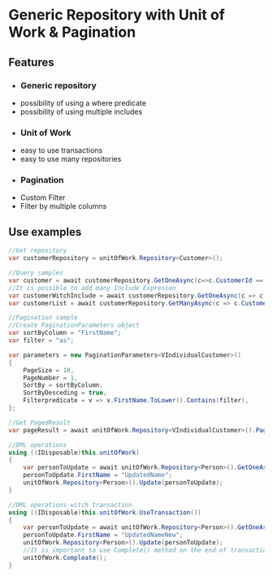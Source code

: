 # Generic Repository with Unit of Work & Pagination

## Features
- ### Generic repository
- possibility of using a where predicate
- possibility of using multiple includes
- ### Unit of Work
- easy to use transactions
- easy to use many repositories
- ### Pagination 
- Custom Filter
- Filter by multiple columns

## Use examples
```cs
//Get repository
var customerRepository = unitOfWork.Repository<Customer>();

//Query samples
var customer = await customerRepository.GetOneAsync(c=>c.CustomerId == 1);
//It is possible to add many Include Expresion
var customerWitchInclude = await customerRepository.GetOneAsync(c => c.CustomerId == 1, c=>c.Store);
var customerList = await customerRepository.GetManyAsync(c => c.CustomerId <= 10);

//Pagination sample 
//Create PaginationParameters object
var sortByColumn = "FirstName";
var filter = "as";

var parameters = new PaginationParameters<VIndividualCustomer>()
{
    PageSize = 10,
    PageNumber = 1,
    SortBy = sortByColumn,
    SortByDesceding = true,
    Filterpredicate = v => v.FirstName.ToLower().Contains(filter),
};

//Get PagedResult 
var pageResult = await unitOfWork.Repository<VIndividualCustomer>().Pagination(parameters);

//DML operations 
using ((IDisposable)this.unitOfWork)
{
    var personToUpdate = await unitOfWork.Repository<Person>().GetOneAsync(p => p.BusinessEntityId == 1);
    personToUpdate.FirstName = "UpdatedName";
    unitOfWork.Repository<Person>().Update(personToUpdate);
}

//DML operations witch transaction 
using ((IDisposable)this.unitOfWork.UseTransaction())
{
    var personToUpdate = await unitOfWork.Repository<Person>().GetOneAsync(p => p.BusinessEntityId == 2);
    personToUpdate.FirstName = "UpdatedNameNew";
    unitOfWork.Repository<Person>().Update(personToUpdate);
    //It is important to use Complete() method on the end of transaction.
    unitOfWork.Compleate();
}
```
